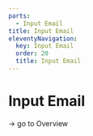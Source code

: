 ```yaml
---
parts:
  - Input Email
title: Input Email
eleventyNavigation:
  key: Input Email
  order: 20
  title: Input Email
---
```


# Input Email

-> go to Overview
